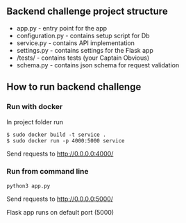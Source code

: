 ## Backend challenge project structure

- app.py - entry point for the app
- configuration.py - contains setup script for Db
- service.py - contains API implementation
- settings.py - contains settings for the Flask app
- /tests/ - contains tests (your Captain Obvious)
- schema.py - contains json schema for request validation

## How to run backend challenge

### Run with docker

In project folder run 

```
$ sudo docker build -t service .
$ sudo docker run -p 4000:5000 service
```

Send requests to http://0.0.0.0:4000/

### Run from command line

```
python3 app.py
```

Send requests to http://0.0.0.0:5000/

Flask app runs on default port (5000)